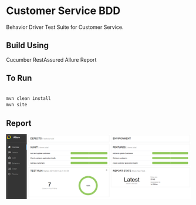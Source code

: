 # Customer Service BDD

Behavior Driver Test Suite for Customer Service.  


## Build Using 
Cucumber 
RestAssured
Allure Report  
 

## To Run
``` sh

mvn clean install
mvn site

```

## Report
![alt text](report.PNG "Report")